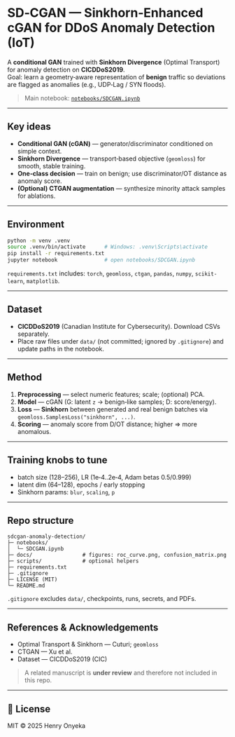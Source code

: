 # SD‑CGAN — Sinkhorn‑Enhanced cGAN for DDoS Anomaly Detection (IoT)

A **conditional GAN** trained with **Sinkhorn Divergence** (Optimal Transport) for anomaly detection on **CICDDoS2019**.  
Goal: learn a geometry‑aware representation of **benign** traffic so deviations are flagged as anomalies (e.g., UDP‑Lag / SYN floods).

> Main notebook: [`notebooks/SDCGAN.ipynb`](notebooks/SDCGAN.ipynb)

---

## Key ideas
- **Conditional GAN (cGAN)** — generator/discriminator conditioned on simple context.
- **Sinkhorn Divergence** — transport‑based objective (`geomloss`) for smooth, stable training.
- **One‑class decision** — train on benign; use discriminator/OT distance as anomaly score.
- **(Optional) CTGAN augmentation** — synthesize minority attack samples for ablations.

---

## Environment
```bash
python -m venv .venv
source .venv/bin/activate      # Windows: .venv\Scripts\activate
pip install -r requirements.txt
jupyter notebook               # open notebooks/SDCGAN.ipynb
```

`requirements.txt` includes: `torch`, `geomloss`, `ctgan`, `pandas`, `numpy`, `scikit-learn`, `matplotlib`.

---

## Dataset
- **CICDDoS2019** (Canadian Institute for Cybersecurity). Download CSVs separately.
- Place raw files under `data/` (not committed; ignored by `.gitignore`) and update paths in the notebook.

---

## Method
1. **Preprocessing** — select numeric features; scale; (optional) PCA.
2. **Model** — cGAN (G: latent `z` → benign‑like samples; D: score/energy).
3. **Loss** — **Sinkhorn** between generated and real benign batches via `geomloss.SamplesLoss("sinkhorn", ...)`.
4. **Scoring** — anomaly score from D/OT distance; higher ⇒ more anomalous.

---

## Training knobs to tune
- batch size (128–256), LR (1e‑4..2e‑4, Adam betas 0.5/0.999)
- latent dim (64–128), epochs / early stopping
- Sinkhorn params: `blur`, `scaling`, `p`

---

## Repo structure
```
sdcgan-anomaly-detection/
├─ notebooks/
│  └─ SDCGAN.ipynb
├─ docs/                # figures: roc_curve.png, confusion_matrix.png
├─ scripts/             # optional helpers
├─ requirements.txt
├─ .gitignore
├─ LICENSE (MIT)
└─ README.md
```

`.gitignore` excludes `data/`, checkpoints, runs, secrets, and PDFs.

---

## References & Acknowledgements
- Optimal Transport & Sinkhorn — Cuturi; `geomloss`
- CTGAN — Xu et al.
- Dataset — CICDDoS2019 (CIC)

> A related manuscript is **under review** and therefore not included in this repo.

---

## 📄 License
MIT © 2025 Henry Onyeka
